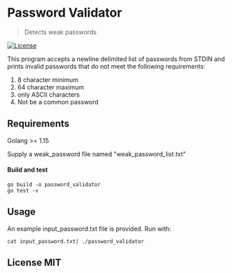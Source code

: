 # Password Validator
> Detects weak passwords 

[![License](https://img.shields.io/badge/License-Apache%202.0-blue.svg)](https://opensource.org/licenses/Apache-2.0)

This program accepts a newline delimited list of passwords from STDIN and prints invalid passwords that do not meet the following requirements:

1.  8 character minimum
2. 64 character maximum
3. only ASCII characters
4. Not be a common password



## Requirements

Golang >= 1.15

Supply a weak_password file named "weak_password_list.txt"

#### Build and test
```
go build -o password_validator
go test -v
```
## Usage

An example input_password.txt file is provided. Run with:
```
cat input_password.txt| ./password_validator
```

## License MIT








